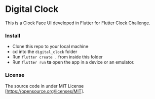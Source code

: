# Digital Clock

This is a Clock Face UI developed in Flutter for Flutter Clock Challenge.

### Install
- Clone this repo to your local machine
- cd into the `digital_clock` folder
- Run `flutter create .` from inside this folder
- Run `flutter run` __to__ open the app in a device or an emulator.

### License
The source code in under MIT License [https://opensource.org/licenses/MIT].
